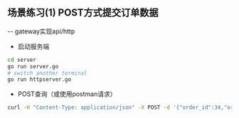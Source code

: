 ## 场景练习(1) POST方式提交订单数据
-- gateway实现api/http





* 启动服务端
```bash
cd server
go run server.go
# switch another terminal
go run httpserver.go
```
* POST查询（或使用postman请求）
```bash
curl -H "Content-Type: application/json" -X POST -d '{"order_id":34,"order_no":"bj00123456","user_id":8901,"order_money":34.12}' "http://localhost:8080/v1/orders"
```